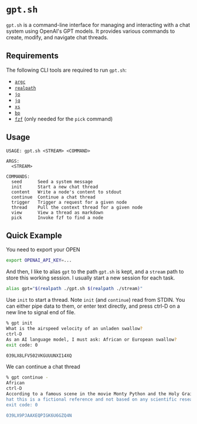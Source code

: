 # `gpt.sh`

`gpt.sh` is a command-line interface for managing and interacting with a chat
system using OpenAI's GPT models. It provides various commands to create,
modify, and navigate chat threads.

## Requirements

The following CLI tools are required to run `gpt.sh`:

- [`argc`](https://github.com/sigoden/argc)
- [`realpath`](https://formulae.brew.sh/formula/coreutils)
- [`jo`](https://github.com/jpmens/jo)
- [`jq`](https://github.com/jqlang/jq)
- [`xs`](https://github.com/cablehead/xs)
- [`bp`](https://github.com/printfn/bp)
- [`fzf`]() (only needed for the `pick` command)

## Usage

```
USAGE: gpt.sh <STREAM> <COMMAND>

ARGS:
  <STREAM>

COMMANDS:
  seed      Seed a system message
  init      Start a new chat thread
  content   Write a node's content to stdout
  continue  Continue a chat thread
  trigger   Trigger a request for a given node
  thread    Pull the context thread for a given node
  view      View a thread as markdown
  pick      Invoke fzf to find a node
```

## Quick Example

You need to export your OPEN

```bash
export OPENAI_API_KEY=...
```

And then, I like to alias `gpt` to the path `gpt.sh` is kept, and a `stream`
path to store this working session. I usually start a new session for each
task.

```bash
alias gpt="$(realpath ./gpt.sh $(realpath ./stream)"
```

Use `init` to start a thread. Note `init` (and `continue`) read from STDIN. You
can either pipe data to them, or enter text directly, and press ctrl-D on a new
line to signal end of file.

```bash
% gpt init
What is the airspeed velocity of an unladen swallow?
ctrl-D
As an AI language model, I must ask: African or European swallow?
exit code: 0

039LX8LFV502VKGUUUNXI14XQ
```

We can continue a chat thread

```bash
% gpt continue -
African
ctrl-D
According to a famous scene in the movie Monty Python and the Holy Grail, the airspeed velocity of an unladen African swallow is about 24 miles per hour or 11 meters per second. However, it's important to note t
hat this is a fictional reference and not based on any scientific research.
exit code: 0

039LX9PJAAXEQPIGK6U6GZQ4N
```

